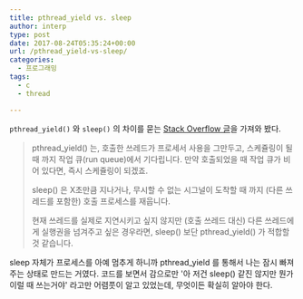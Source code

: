 ```yaml
---
title: pthread_yield vs. sleep
author: interp
type: post
date: 2017-08-24T05:35:24+00:00
url: /pthread_yield-vs-sleep/
categories:
  - 프로그래밍
tags:
  - c
  - thread

---
```

`pthread_yield()` 와 `sleep()` 의 차이를 묻는 [Stack Overflow 글][1]을 가져와 봤다.

> pthread_yield() 는, 호출한 쓰레드가 프로세서 사용을 그만두고, 스케쥴링이 될 때 까지 작업 큐(run queue)에서 기다립니다. 만약 호출되었을 때 작업 큐가 비어 있다면, 즉시 스케쥴링이 되겠죠.
> 
> sleep() 은 X초만큼 지나거나, 무시할 수 없는 시그널이 도착할 때 까지 (다른 쓰레드를 포함한) 호출 프로세스를 재웁니다.
> 
> 현재 쓰레드를 실제로 지연시키고 싶지 않지만 (호출 쓰레드 대신) 다른 쓰레드에게 실행권을 넘겨주고 싶은 경우라면, sleep() 보단 pthread_yield() 가 적합할 것 같습니다.

sleep 자체가 프로세스를 아예 멈추게 하니까 pthread_yield 를 통해서 나는 잠시 빠져주는 상태로 만드는 거였다. 코드를 보면서 감으로만 '아 저건 sleep() 같진 않지만 뭔가 이럴 때 쓰는거야' 라고만 어렴풋이 알고 있었는데, 무엇이든 확실히 알아야 한다.

 [1]: https://stackoverflow.com/questions/936993/pthread-what-is-the-difference-between-time-hsleep-and-pthread-hpthread

